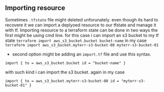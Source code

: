 ## Importing resource

Sometimes `.tfstate` file might deleted unforunately. even though its hard to recovere it we can import a deplyoed resource to our tfstate and manage it with tf. Importing resource to a terraform state can be done in two ways the first might be using cmd line. for this case i can import an s3 bucket to my tf state
`terraform import aws_s3_bucket.bucket bucket-name` in my case `terraform import aws_s3_bucket.myterr-s3-bucket-00 myterr-s3-bucket-01`

- second option might be adding an `import.tf` file and use this syntax.

`import {
   to = aws_s3_bucket.bucket
   id = "bucket-name"
}`

with such kind i can import the s3 bucket. again in my case

`import {
  to = aws_s3_bucket.myterr-s3-bucket-00
  id = "myterr-s3-bucket-01"
}`



